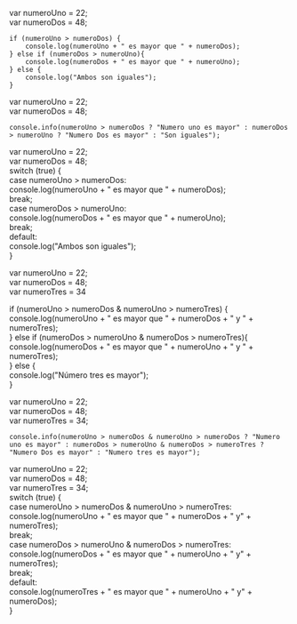<!-- Ejercicio 1 -->


var numeroUno = 22;  
var numeroDos = 48;


    if (numeroUno > numeroDos) {
        console.log(numeroUno + " es mayor que " + numeroDos);
    } else if (numeroDos > numeroUno){
        console.log(numeroDos + " es mayor que " + numeroUno);
    } else {
        console.log("Ambos son iguales");
    }


var numeroUno = 22;  
var numeroDos = 48;

    console.info(numeroUno > numeroDos ? "Numero uno es mayor" : numeroDos > numeroUno ? "Numero Dos es mayor" : "Son iguales");
    
    

var numeroUno = 22;  
var numeroDos = 48;  
switch (true) {  
  case numeroUno > numeroDos:  
    console.log(numeroUno + " es mayor que " + numeroDos);  
    break;  
  case numeroDos > numeroUno:  
    console.log(numeroDos + " es mayor que " + numeroUno);  
    break;  
  default:  
    console.log("Ambos son iguales");  
}  


<!-- Ejercicio 2 -->

var numeroUno = 22;  
var numeroDos = 48;  
var numeroTres = 34

if (numeroUno > numeroDos & numeroUno > numeroTres) {  
    console.log(numeroUno + " es mayor que " + numeroDos + " y " + numeroTres);  
} else if (numeroDos > numeroUno & numeroDos > numeroTres){  
    console.log(numeroDos + " es mayor que " + numeroUno + " y " + numeroTres);  
} else {  
    console.log("Número tres es mayor");  
}  



var numeroUno = 22;  
var numeroDos = 48;  
var numeroTres = 34;  

    console.info(numeroUno > numeroDos & numeroUno > numeroDos ? "Numero uno es mayor" : numeroDos > numeroUno & numeroDos > numeroTres ? "Numero Dos es mayor" : "Numero tres es mayor");
    


var numeroUno = 22;  
var numeroDos = 48;  
var numeroTres = 34;  
switch (true) {  
  case numeroUno > numeroDos & numeroUno > numeroTres:  
    console.log(numeroUno + " es mayor que " + numeroDos + " y" + numeroTres);  
    break;  
  case numeroDos > numeroUno & numeroDos > numeroTres:  
    console.log(numeroDos + " es mayor que " + numeroUno + " y" + numeroTres);  
    break;  
  default:  
    console.log(numeroTres + " es mayor que " + numeroUno + " y" + numeroDos);  
}  

